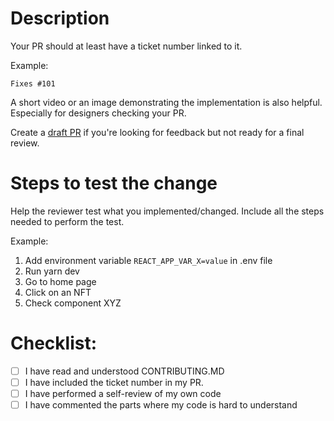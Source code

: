 # Description

Your PR should at least have a ticket number linked to it.

Example:

`Fixes #101`

A short video or an image demonstrating the implementation is also helpful. Especially for designers checking your PR.

Create a [draft PR](https://github.blog/2019-02-14-introducing-draft-pull-requests/) if you're looking for feedback but not ready for a final review.

# Steps to test the change

Help the reviewer test what you implemented/changed. Include all the steps needed to perform the test.

Example:

1. Add environment variable `REACT_APP_VAR_X=value` in .env file
2. Run yarn dev
3. Go to home page
4. Click on an NFT
5. Check component XYZ

# Checklist:

- [ ] I have read and understood CONTRIBUTING.MD
- [ ] I have included the ticket number in my PR.
- [ ] I have performed a self-review of my own code
- [ ] I have commented the parts where my code is hard to understand
